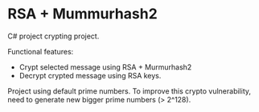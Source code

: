 # RSA + Mummurhash2
С# project crypting project.

Functional features:
- Crypt selected message using RSA + Murmurhash2
- Decrypt crypted message using RSA keys.

Project using default prime numbers. To improve this crypto vulnerability, need to generate new bigger prime numbers (> 2^128).

